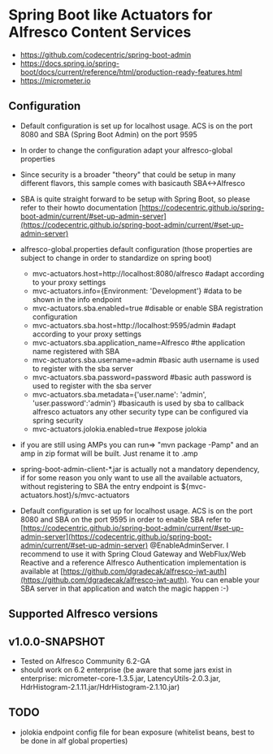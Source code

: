 

Spring Boot like Actuators for Alfresco Content Services
===


* https://github.com/codecentric/spring-boot-admin
* https://docs.spring.io/spring-boot/docs/current/reference/html/production-ready-features.html
* https://micrometer.io

Configuration
----
- Default configuration is set up for localhost usage. ACS is on the port 8080 and SBA (Spring Boot Admin) on the port 9595
- In order to change the configuration adapt your alfresco-global properties
- Since security is a broader "theory" that could be setup in many different flavors, this sample comes with basicauth SBA<->Alfresco
- SBA is quite straight forward to be setup with Spring Boot, so please refer to their howto documentation [https://codecentric.github.io/spring-boot-admin/current/#set-up-admin-server](https://codecentric.github.io/spring-boot-admin/current/#set-up-admin-server)

- alfresco-global.properties default configuration (those properties are subject to change in order to standardize on spring boot)
    * mvc-actuators.host=http://localhost:8080/alfresco #adapt according to your proxy settings    
    * mvc-actuators.info={Environment: 'Development'} #data to be shown in the info endpoint    
    * mvc-actuators.sba.enabled=true #disable or enable SBA registration configuration     
    * mvc-actuators.sba.host=http://localhost:9595/admin #adapt according to your proxy settings    
    * mvc-actuators.sba.application_name=Alfresco #the application name registered with SBA    
    * mvc-actuators.sba.username=admin #basic auth username is used to register with the sba server
    * mvc-actuators.sba.password=password #basic auth password is used to register with the sba server       
    * mvc-actuators.sba.metadata={'user.name': 'admin', 'user.password':'admin'} #basicauth is used by sba to callback alfresco actuators any other security type can be configured via spring security
    * mvc-actuators.jolokia.enabled=true #expose jolokia
    

- if you are still using AMPs you can run=> "mvn package -Pamp" and an amp in zip format will be built. Just rename it to .amp
- spring-boot-admin-client-*.jar is actually not a mandatory dependency, if for some reason you only want to use all the available actuators, without registering to SBA
  the entry endpoint is ${mvc-actuators.host}/s/mvc-actuators
- Default configuration is set up for localhost usage. ACS is on the port 8080 and SBA on the port 9595
  in order to enable SBA refer to [https://codecentric.github.io/spring-boot-admin/current/#set-up-admin-server](https://codecentric.github.io/spring-boot-admin/current/#set-up-admin-server) @EnableAdminServer. 
  I recommend to use it with Spring Cloud Gateway and WebFlux/Web Reactive  and a reference Alfresco Authentication implementation is available at [https://github.com/dgradecak/alfresco-jwt-auth](https://github.com/dgradecak/alfresco-jwt-auth). 
  You can enable your SBA server in that application and watch the magic happen :-)

Supported Alfresco versions
----
v1.0.0-SNAPSHOT
-
- Tested on Alfresco Community 6.2-GA
- should work on 6.2 enterprise (be aware that some jars exist in enterprise: micrometer-core-1.3.5.jar, LatencyUtils-2.0.3.jar, HdrHistogram-2.1.11.jar/HdrHistogram-2.1.10.jar)

TODO
-
- jolokia endpoint config file for bean exposure (whitelist beans, best to be done in alf global properties)
